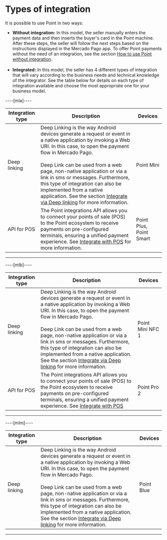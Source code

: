 # Types of integration

It is possible to use Point in two ways:

* **Without integration:** In this model, the seller manually enters the payment data and then inserts the buyer's card in the Point machine. After these steps, the seller will follow the next steps based on the instructions displayed in the Mercado Pago app. To offer Point payments without the need of an integration, see the section [How to use Point without integration](/developers/en/docs/mp-point/how-tos/how-to-use-point-without-integration). <br><br>
* **Integrated:** In this model, the seller has 4 different types of integration that will vary according to the business needs and technical knowledge of the integrator. See the table below for details on each type of integration available and choose the most appropriate one for your business model.

----[mla]----

| Integration type | Description | Devices |
| --- | --- | --- |
| Deep linking | Deep Linking is the way Android devices generate a request or event in a native application by invoking a Web URI. In this case, to open the payment flow in Mercado Pago. <br><br> Deep Link can be used from a web page, non-native application or via a link in sms or messages. Furthermore, this type of integration can also be implemented from a native application. See the section [Integrate via Deep linking](/developers/en/docs/mp-point/integration-configuration/integrate-mobile-devices/integrate-via-deep-linking) for more information. | Point Mini |
| API for POS | The Point integrations API allows you to connect your points of sale (POS) to the Point ecosystem to receive payments on pre-configured terminals, ensuring a unified payment experience. See [Integrate with POS](/developers/en/docs/mp-point/integration-configuration/integrate-with-pdv/introduction) for more information. | Point Plus, Point Smart |

------------

----[mlb]----

| Integration type | Description | Devices |
| --- | --- | --- |
| Deep linking | Deep Linking is the way Android devices generate a request or event in a native application by invoking a Web URI. In this case, to open the payment flow in Mercado Pago. <br><br> Deep Link can be used from a web page, non-native application or via a link in sms or messages. Furthermore, this type of integration can also be implemented from a native application. See the section [Integrate via Deep linking](/developers/en/docs/mp-point/integration-configuration/integrate-mobile-devices/integrate-via-deep-linking) for more information. | Point Mini NFC 1 |
| API for POS | The Point integrations API allows you to connect your points of sale (POS) to the Point ecosystem to receive payments on pre-configured terminals, ensuring a unified payment experience. See [Integrate with POS](/developers/en/docs/mp-point/integration-configuration/integrate-with-pdv/introduction) | Point Pro 2 |

------------

----[mlm]----

| Integration type | Description | Devices |
| --- | --- | --- |
| Deep linking | Deep Linking is the way Android devices generate a request or event in a native application by invoking a Web URI. In this case, to open the payment flow in Mercado Pago. <br><br> Deep Link can be used from a web page, non-native application or via a link in sms or messages. Furthermore, this type of integration can also be implemented from a native application. See the section [Integrate via Deep linking](/developers/en/docs/mp-point/integration-configuration/integrate-mobile-devices/integrate-via-deep-linking) for more information. | Point Blue |

------------